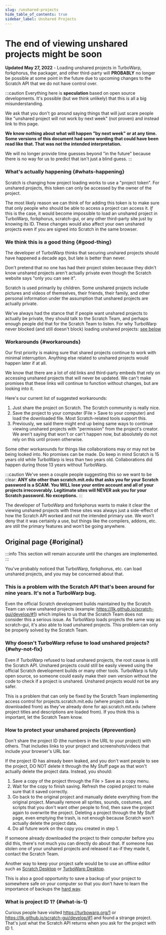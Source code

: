 ```yaml
---
slug: /unshared-projects
hide_table_of_contents: true
sidebar_label: Unshared Projects
---
```


# The end of viewing unshared projects might be soon

<!-- 
  I won't link these in the public website because there will be way too much spam if we do that, but here are relevant links:
  https://github.com/LLK/scratch-gui/pull/8269
  https://github.com/LLK/scratch-www/pull/6773
-->

**Updated May 27, 2022** - Loading unshared projects in TurboWarp, forkphorus, the packager, and other third-party will **PROBABLY** no longer be possible at some point in the future due to upcoming changes to the Scratch API that we do not have control over.

:::caution
Everything here is **speculation** based on open source developments. It's possible (but we think unlikely) that this is all a big misunderstanding.

We ask that you don't go around saying things that will just scare people like "unshared project will not work by next week" (not proven) and instead link to this page.

**We know nothing about what will happen "by next week" or at any time. Some versions of this document had some wording that could have been read like that. That was not the intended interpretation.**

We will no longer provide time guesses beyond "in the future" because there is no way for us to predict that isn't just a blind guess.
:::

### What's actually happening {#whats-happening}

Scratch is changing how project loading works to use a "project token". For unshared projects, this token can only be accessed by the owner of the project.

The most likely reason we can think of for adding this token is to make sure that only people who should be able to access a project can access it. *If* this is the case, it would become impossible to load an unshared project in TurboWarp, forkphorus, scratch-gui, or any other third-party site just by knowing its ID. These changes would also affect your own unshared projects even if you are signed into Scratch in the same browser.

### We think this is a good thing {#good-thing}

The developer of TurboWarp thinks that securing unshared projects should have happened a decade ago, but late is better than never.

Don't pretend that no one has had their project stolen because they didn't know unshared projects aren't actually private even though the Scratch website says "only you can see it".

Scratch is used primarily by children. Some unshared projects include pictures and videos of themselves, their friends, their family, and other personal information under the assumption that unshared projects are actually private.

We've always had the stance that if people want unshared projects to actually be private, they should talk to the Scratch Team, and perhaps enough people did that for the Scratch Team to listen. For why TurboWarp never blocked (and still doesn't block) loading unshared projects: [see below](#why-not-fix)

### Workarounds {#workarounds}

Our first priority is making sure that shared projects continue to work with minimal interruption. Anything else related to unshared projects would happen later if at all.

We know that there are a lot of old links and third-party embeds that rely on accessing unshared projects that will never be updated. We can't make promises that these links will continue to function without changes, but are looking into it.

Here's our current list of suggested workarounds:

1. Just share the project on Scratch. The Scratch community is really nice.
2. Save the project to your computer (File > Save to your computer) and load the downloaded file. Most Scratch-related tools support this.
3. Previously, we said there might end up being same ways to continue viewing unshared projects with "permission" from the project's creator. We aren't saying that won't or can't happen now, but absolutely do not rely on this until proven otherwise.

Some other workarounds for things like collaborations may or may not be being looked into. No promises can be made. Do keep in mind Scratch is 15 years old while TurboWarp is less than two years old. Collaborations did happen during those 13 years without TurboWarp.

:::caution
We've seen a couple people suggesting this so we want to be clear: **ANY site other than scratch.mit.edu that asks you for your Scratch password is a SCAM. You WILL lose your entire account and all of your projects irrecoverably. Legitimate sites will NEVER ask you for your Scratch password. No exceptions.**
:::

The developer of TurboWarp and forkphorus wants to make it clear the viewing unshared projects with these sites was always just a side-effect of how the Scratch API worked and not the intended primary use. We won't deny that it was certainly a use, but things like the compilers, addons, etc. are still the primary features and won't be going anywhere.

## Original page {#original}

:::info
This section will remain accurate until the changes are implemented.
:::

You've probably noticed that TurboWarp, forkphorus, etc. can load unshared projects, and you may be concerned about that.

<!-- Reference for "nine years" is https://github.com/scratchblocks/scratchblocks/issues/1 -->
<h3>This is a problem with the Scratch API that's been around for nine years. It's not a TurboWarp bug.</h3>

Even the official Scratch development builds maintained by the Scratch Team can view unshared projects (example: https://llk.github.io/scratch-gui/develop/#1) which implies to us that the Scratch Team does not consider this a serious issue. As TurboWarp loads projects the same way as scratch-gui, it's also able to load unshared projects. This problem can only be properly solved by the Scratch Team.

### Why doesn't TurboWarp refuse to load unshared projects? {#why-not-fix}

Even if TurboWarp refused to load unshared projects, the root cause is still the Scratch API. Unshared projects could still be easily viewed using the official Scratch development builds or many other tools. TurboWarp is fully open source, so someone could easily make their own version without the code to check if a project is unshared. Unshared projects would not be any safer.

This is a problem that can only be fixed by the Scratch Team implementing access control for projects.scratch.mit.edu (where project data is downloaded from) as they've already done for api.scratch.mit.edu (where project titles and descriptions are loaded from). If you think this is important, let the Scratch Team know.

### How to protect your unshared projects {#prevention}

Don't share the project ID (the numbers in the URL to your project) with others. That includes links to your project and screenshots/videos that include your browser's URL bar.

If the project ID has already been leaked, and you don't want people to see the project, DO NOT delete it through the My Stuff page as that won't actually delete the project data. Instead, you should:

1. Save a copy of the project through the File > Save as a copy menu.
2. Wait for the copy to finish saving. Refresh the copied project to make sure that it saved correctly.
3. Go back to the original project and manually delete everything from the original project. Manually remove all sprites, sounds, costumes, and scripts that you don't want other people to find, then save the project again to overwrite the project. Deleting a project through the My Stuff page, even emptying the trash, is not enough because Scratch won't actually delete the project data.
4. Do all future work on the copy you created in step 1.

If someone already downloaded the project to their computer before you did this, there's not much you can directly do about that. If someone has stolen one of your unshared projects and released it as-if they made it, contact the Scratch Team.

Another way to keep your project safe would be to use an offline editor such as [Scratch Desktop](https://scratch.mit.edu/download) or [TurboWarp Desktop](https://desktop.turbowarp.org/).

This is also a good opportunity to save a backup of your project to somewhere safe on your computer so that you don't have to learn the importance of backups the [hard way](https://ocular.jeffalo.net/search?q=project%20disappeared&sort=relevance).

### What is project ID 1? {#what-is-1}

Curious people have visited https://turbowarp.org/1 or https://llk.github.io/scratch-gui/develop/#1 and found a strange project. That's just what the Scratch API returns when you ask for the project with ID 1.

